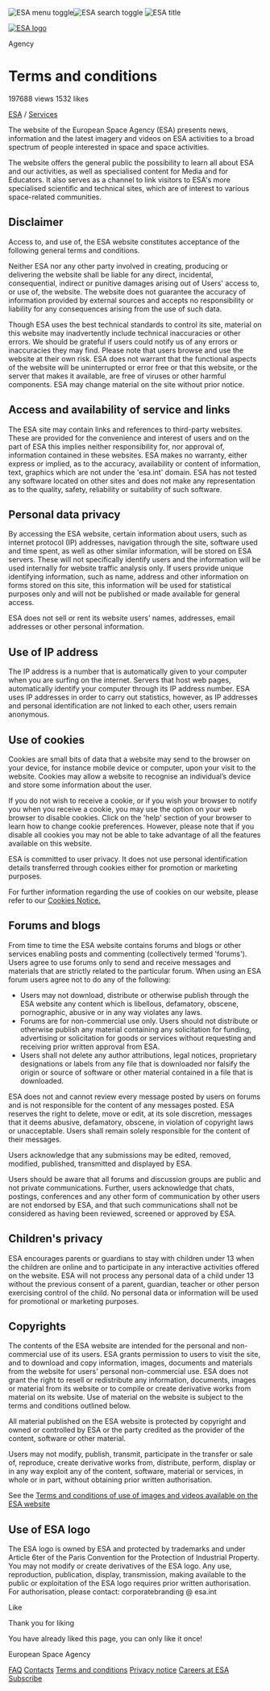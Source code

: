  ![ESA menu toggle](/extension/pillars/design/pillars/images/ESA_Menu.svg)![ESA search toggle](/extension/pillars/design/pillars/images/ESA_Search.svg) ![ESA title](/extension/pillars/design/pillars/images/ESA_Title.svg)

[![ESA logo](/extension/pillars/design/pillars/images/ESA_Logo.svg)](https://www.esa.int/)

Agency

Terms and conditions
====================

197688 views 1532 likes

[ESA](https://www.esa.int/) / [Services](https://www.esa.int/Services)

The website of the European Space Agency (ESA) presents news, information and the latest imagery and videos on ESA activities to a broad spectrum of people interested in space and space activities.

The website offers the general public the possibility to learn all about ESA and our activities, as well as specialised content for Media and for Educators. It also serves as a channel to link visitors to ESA's more specialised scientific and technical sites, which are of interest to various space-related communities.

Disclaimer
----------

Access to, and use of, the ESA website constitutes acceptance of the following general terms and conditions.

Neither ESA nor any other party involved in creating, producing or delivering the website shall be liable for any direct, incidental, consequential, indirect or punitive damages arising out of Users' access to, or use of, the website. The website does not guarantee the accuracy of information provided by external sources and accepts no responsibility or liability for any consequences arising from the use of such data.

Though ESA uses the best technical standards to control its site, material on this website may inadvertently include technical inaccuracies or other errors. We should be grateful if users could notify us of any errors or inaccuracies they may find. Please note that users browse and use the website at their own risk. ESA does not warrant that the functional aspects of the website will be uninterrupted or error free or that this website, or the server that makes it available, are free of viruses or other harmful components. ESA may change material on the site without prior notice.

Access and availability of service and links
--------------------------------------------

The ESA site may contain links and references to third-party websites. These are provided for the convenience and interest of users and on the part of ESA this implies neither responsibility for, nor approval of, information contained in these websites. ESA makes no warranty, either express or implied, as to the accuracy, availability or content of information, text, graphics which are not under the 'esa.int' domain. ESA has not tested any software located on other sites and does not make any representation as to the quality, safety, reliability or suitability of such software. 

Personal data privacy
---------------------

By accessing the ESA website, certain information about users, such as internet protocol (IP) addresses, navigation through the site, software used and time spent, as well as other similar information, will be stored on ESA servers. These will not specifically identify users and the information will be used internally for website traffic analysis only. If users provide unique identifying information, such as name, address and other information on forms stored on this site, this information will be used for statistical purposes only and will not be published or made available for general access.

ESA does not sell or rent its website users' names, addresses, email addresses or other personal information.

Use of IP address
-----------------

The IP address is a number that is automatically given to your computer when you are surfing on the internet. Servers that host web pages, automatically identify your computer through its IP address number. ESA uses IP addresses in order to carry out statistics, however, as IP addresses and personal identification are not linked to each other, users remain anonymous. 

Use of cookies
--------------

Cookies are small bits of data that a website may send to the browser on your device, for instance mobile device or computer, upon your visit to the website. Cookies may allow a website to recognise an individual’s device and store some information about the user.

If you do not wish to receive a cookie, or if you wish your browser to notify you when you receive a cookie, you may use the option on your web browser to disable cookies. Click on the 'help' section of your browser to learn how to change cookie preferences. However, please note that if you disable all cookies you may not be able to take advantage of all the features available on this website.

ESA is committed to user privacy. It does not use personal identification details transferred through cookies either for promotion or marketing purposes.

For further information regarding the use of cookies on our website, please refer to our [Cookies Notice.](https://www.esa.int/Services/Cookies_notice)

Forums and blogs
----------------

From time to time the ESA website contains forums and blogs or other services enabling posts and commenting (collectively termed 'forums'). Users agree to use forums only to send and receive messages and materials that are strictly related to the particular forum. When using an ESA forum users agree not to do any of the following: 

* Users may not download, distribute or otherwise publish through the ESA website any content which is libellous, defamatory, obscene, pornographic, abusive or in any way violates any laws.
* Forums are for non-commercial use only. Users should not distribute or otherwise publish any material containing any solicitation for funding, advertising or solicitation for goods or services without requesting and receiving prior written approval from ESA.
* Users shall not delete any author attributions, legal notices, proprietary designations or labels from any file that is downloaded nor falsify the origin or source of software or other material contained in a file that is downloaded. 

ESA does not and cannot review every message posted by users on forums and is not responsible for the content of any messages posted. ESA reserves the right to delete, move or edit, at its sole discretion, messages that it deems abusive, defamatory, obscene, in violation of copyright laws or unacceptable. Users shall remain solely responsible for the content of their messages.

Users acknowledge that any submissions may be edited, removed, modified, published, transmitted and displayed by ESA.

Users should be aware that all forums and discussion groups are public and not private communications. Further, users acknowledge that chats, postings, conferences and any other form of communication by other users are not endorsed by ESA, and that such communications shall not be considered as having been reviewed, screened or approved by ESA.

Children's privacy
------------------

ESA encourages parents or guardians to stay with children under 13 when the children are online and to participate in any interactive activities offered on the website. ESA will not process any personal data of a child under 13 without the previous consent of a parent, guardian, teacher or other person exercising control of the child. No personal data or information will be used for promotional or marketing purposes.

Copyrights
----------

The contents of the ESA website are intended for the personal and non-commercial use of its users. ESA grants permission to users to visit the site, and to download and copy information, images, documents and materials from the website for users' personal non-commercial use. ESA does not grant the right to resell or redistribute any information, documents, images or material from its website or to compile or create derivative works from material on its website. Use of material on the website is subject to the terms and conditions outlined below.

All material published on the ESA website is protected by copyright and owned or controlled by ESA or the party credited as the provider of the content, software or other material.

Users may not modify, publish, transmit, participate in the transfer or sale of, reproduce, create derivative works from, distribute, perform, display or in any way exploit any of the content, software, material or services, in whole or in part, without obtaining prior written authorisation.

See the [Terms and conditions of use of images and videos available on the ESA website](https://www.esa.int/ESA_Multimedia/Terms_and_conditions_of_use_of_images_and_videos_available_on_the_esa_website)

Use of ESA logo
---------------

The ESA logo is owned by ESA and protected by trademarks and under Article 6ter of the Paris Convention for the Protection of Industrial Property. You may not modify or create derivatives of the ESA logo. Any use, reproduction, publication, display, transmission, making available to the public or exploitation of the ESA logo requires prior written authorisation. For authorisation, please contact: corporatebranding @ esa.int

Like

Thank you for liking

You have already liked this page, you can only like it once!

[](https://www.addtoany.com/share)

European Space Agency

[FAQ](https://www.esa.int/Services/Frequently_asked_questions) [Contacts](https://www.esa.int/Services/Contacts) [Terms and conditions](https://www.esa.int/Services/Terms_and_conditions) [Privacy notice](https://www.esa.int/Services/Privacy_notice) [Careers at ESA](https://www.esa.int/About_Us/Careers_at_ESA) [Subscribe](https://www.esa.int/Services/Email_updates)

[](https://www.youtube.com/user/ESA)[](https://twitter.com/esa)[](https://www.facebook.com/EuropeanSpaceAgency)[](https://www.instagram.com/europeanspaceagency/)[](https://www.linkedin.com/company/european-space-agency/)[](https://www.pinterest.com/EuropeanSpaceAgency/)